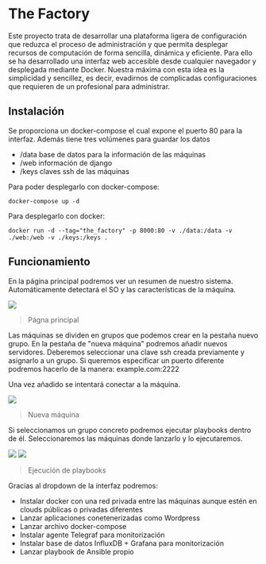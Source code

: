 # The Factory

Este proyecto trata de desarrollar una plataforma ligera de configuración que reduzca el proceso de administración y que permita desplegar recursos 
de computación de forma sencilla, dinámica y eficiente. Para ello se ha desarrollado una interfaz web accesible desde cualquier navegador y desplegada
mediante Docker. Nuestra máxima con esta idea es la simplicidad y sencillez, es decir, evadirnos de complicadas configuraciones que requieren de un
profesional para administrar.


## Instalación

Se proporciona un docker-compose el cual expone el puerto 80 para la interfaz. Además tiene tres volúmenes para guardar los datos

- /data base de datos para la información de las máquinas
- /web información de django
- /keys claves ssh de las máquinas

Para poder desplegarlo con docker-compose:

`docker-compose up -d`
  
Para desplegarlo con docker:

`docker run -d --tag="the_factory" -p 8000:80 -v ./data:/data -v ./web:/web -v ./keys:/keys .`
  
## Funcionamiento

En la página principal podremos ver un resumen de nuestro sistema. Automáticamente detectará el SO y las características de la máquina.

![](https://db3pap003files.storage.live.com/y4mRGTBpOtWDYKr1Hst2GudfqYI1qZwxj6Blss0a6WzJNsm6CJEco1ngc6hlRAwUwGOiqruQsMQvNfcA6TSzCDVbcExmcR4trra21TQC9uys2AjDPX6fLYbQN9ZiVixajoh2ecrfqtRbfW63TFo_m5OQqeXrvY0VPT1aGVuD_dajj_t39LBXSjFwJ3kVDRMROU2?width=602&height=288&cropmode=none)
> Págna principal

Las máquinas se dividen en grupos que podemos crear en la pestaña nuevo grupo. En la pestaña de "nueva máquina" podremos añadir nuevos servidores. 
Deberemos seleccionar una clave ssh creada previamente y asignarlo a un grupo. Si queremos especificar un puerto diferente podremos hacerlo de 
la manera: example.com:2222

Una vez añadido se intentará conectar a la máquina.

![](https://db3pap003files.storage.live.com/y4m9thhWpi0HxwObCLfaLbipIp_9KI8dICJege4qRnpHTdHxjY8FHIPxpHlYegGlLLZqKH0A78IKfzE7_uePrmEkkfdEU_fpQNZlu-YxqthWIQNlsfIQ_K9qcTh9Q6uX7IcMnmpGOCael79jkKjyKL66s7rduFjj4cZGwiGobYOLGrgnDcWtEGs48pJjoS3SfAA?width=602&height=309&cropmode=none)
> Nueva máquina

Si seleccionamos un grupo concreto podremos ejecutar playbooks dentro de él. Seleccionaremos las máquinas donde lanzarlo y lo ejecutaremos.

![](https://db3pap003files.storage.live.com/y4mFgIwKbxrBIG2xkhFTgchJMXCmyaux2tZYE0cNj5NVekEKs0ZV9xLqc-bLGJlstKTdb8qlCu8Q71HNH2UMmkv87ftKRpYt0nbqOewD0EqKXslD-mlSZ4FqYWNxeX7IhyUkgUXun3it5aXksw90Y-YKWv-CMTDufZLXND7MjhwOMU5IelAlR01Ow58RTKHE9fT?width=602&height=307&cropmode=none)
![](https://db3pap003files.storage.live.com/y4mY0fb3rbH8jyCeBSI8_uBnI6b8LL6YSuHSCjtUwFdMjP5XmvlgigjkjtUKzkH3MzufeE-GbZcrCkiXrdq4nZ9HTLYC6nl-9smBGghAC1iqCZBjdBtBDqgNzyRTtk_lp3M348Mj7YD8mU9Ot835V4bcmgOrHCL8pSUTP2zwHJslbwfgmunUYEzCqYYVzfBJ0Oo?width=602&height=305&cropmode=none)
> Ejecución de playbooks

Gracias al dropdown de la interfaz podremos:

- Instalar docker con una red privada entre las máquinas aunque estén en clouds públicas o privadas diferentes
- Lanzar aplicaciones conetenerizadas como Wordpress
- Lanzar archivo docker-compose
- Instalar agente Telegraf para monitorización
- Instalar base de datos InfluxDB + Grafana para monitorización
- Lanzar playbook de Ansible propio

